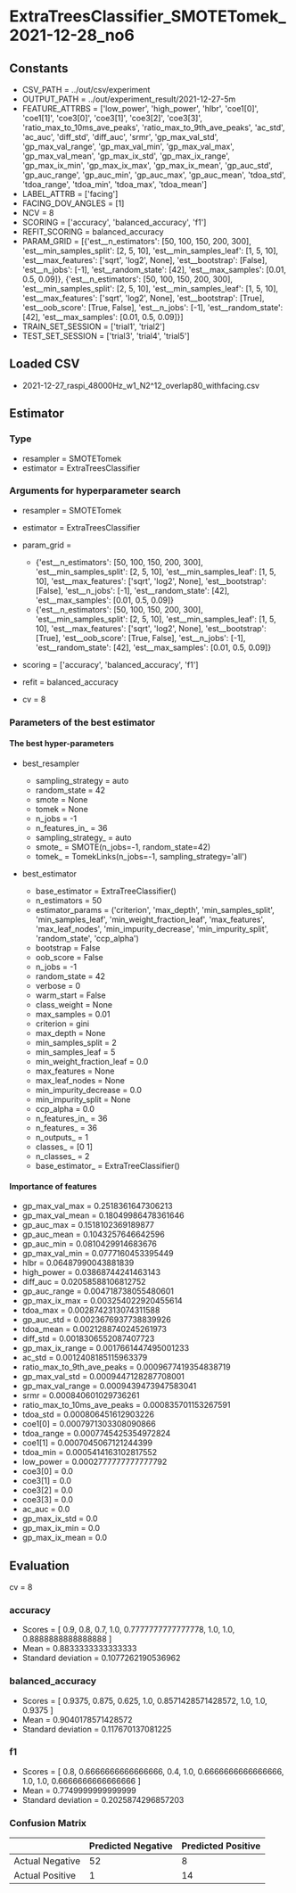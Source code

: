 # ExtraTreesClassifier_SMOTETomek_2021-12-28_no6
## Constants
- CSV_PATH = ../out/csv/experiment
- OUTPUT_PATH = ../out/experiment_result/2021-12-27-5m
- FEATURE_ATTRBS = ['low_power', 'high_power', 'hlbr', 'coe1[0]', 'coe1[1]', 'coe3[0]', 'coe3[1]', 'coe3[2]', 'coe3[3]', 'ratio_max_to_10ms_ave_peaks', 'ratio_max_to_9th_ave_peaks', 'ac_std', 'ac_auc', 'diff_std', 'diff_auc', 'srmr', 'gp_max_val_std', 'gp_max_val_range', 'gp_max_val_min', 'gp_max_val_max', 'gp_max_val_mean', 'gp_max_ix_std', 'gp_max_ix_range', 'gp_max_ix_min', 'gp_max_ix_max', 'gp_max_ix_mean', 'gp_auc_std', 'gp_auc_range', 'gp_auc_min', 'gp_auc_max', 'gp_auc_mean', 'tdoa_std', 'tdoa_range', 'tdoa_min', 'tdoa_max', 'tdoa_mean']
- LABEL_ATTRB = ['facing']
- FACING_DOV_ANGLES = [1]
- NCV = 8
- SCORING = ['accuracy', 'balanced_accuracy', 'f1']
- REFIT_SCORING = balanced_accuracy
- PARAM_GRID = [{'est__n_estimators': [50, 100, 150, 200, 300], 'est__min_samples_split': [2, 5, 10], 'est__min_samples_leaf': [1, 5, 10], 'est__max_features': ['sqrt', 'log2', None], 'est__bootstrap': [False], 'est__n_jobs': [-1], 'est__random_state': [42], 'est__max_samples': [0.01, 0.5, 0.09]}, {'est__n_estimators': [50, 100, 150, 200, 300], 'est__min_samples_split': [2, 5, 10], 'est__min_samples_leaf': [1, 5, 10], 'est__max_features': ['sqrt', 'log2', None], 'est__bootstrap': [True], 'est__oob_score': [True, False], 'est__n_jobs': [-1], 'est__random_state': [42], 'est__max_samples': [0.01, 0.5, 0.09]}]
- TRAIN_SET_SESSION = ['trial1', 'trial2']
- TEST_SET_SESSION = ['trial3', 'trial4', 'trial5']

## Loaded CSV
- 2021-12-27_raspi_48000Hz_w1_N2^12_overlap80_withfacing.csv

## Estimator
### Type
- resampler = SMOTETomek
- estimator = ExtraTreesClassifier

### Arguments for hyperparameter search
- resampler = SMOTETomek
- estimator = ExtraTreesClassifier
- param_grid = 
	- {'est__n_estimators': [50, 100, 150, 200, 300], 'est__min_samples_split': [2, 5, 10], 'est__min_samples_leaf': [1, 5, 10], 'est__max_features': ['sqrt', 'log2', None], 'est__bootstrap': [False], 'est__n_jobs': [-1], 'est__random_state': [42], 'est__max_samples': [0.01, 0.5, 0.09]}
	- {'est__n_estimators': [50, 100, 150, 200, 300], 'est__min_samples_split': [2, 5, 10], 'est__min_samples_leaf': [1, 5, 10], 'est__max_features': ['sqrt', 'log2', None], 'est__bootstrap': [True], 'est__oob_score': [True, False], 'est__n_jobs': [-1], 'est__random_state': [42], 'est__max_samples': [0.01, 0.5, 0.09]}

- scoring = ['accuracy', 'balanced_accuracy', 'f1']
- refit = balanced_accuracy
- cv = 8

### Parameters of the best estimator
#### The best hyper-parameters
- best_resampler
	- sampling_strategy = auto
	- random_state = 42
	- smote = None
	- tomek = None
	- n_jobs = -1
	- n_features_in_ = 36
	- sampling_strategy_ = auto
	- smote_ = SMOTE(n_jobs=-1, random_state=42)
	- tomek_ = TomekLinks(n_jobs=-1, sampling_strategy='all')

- best_estimator
	- base_estimator = ExtraTreeClassifier()
	- n_estimators = 50
	- estimator_params = ('criterion', 'max_depth', 'min_samples_split', 'min_samples_leaf', 'min_weight_fraction_leaf', 'max_features', 'max_leaf_nodes', 'min_impurity_decrease', 'min_impurity_split', 'random_state', 'ccp_alpha')
	- bootstrap = False
	- oob_score = False
	- n_jobs = -1
	- random_state = 42
	- verbose = 0
	- warm_start = False
	- class_weight = None
	- max_samples = 0.01
	- criterion = gini
	- max_depth = None
	- min_samples_split = 2
	- min_samples_leaf = 5
	- min_weight_fraction_leaf = 0.0
	- max_features = None
	- max_leaf_nodes = None
	- min_impurity_decrease = 0.0
	- min_impurity_split = None
	- ccp_alpha = 0.0
	- n_features_in_ = 36
	- n_features_ = 36
	- n_outputs_ = 1
	- classes_ = [0 1]
	- n_classes_ = 2
	- base_estimator_ = ExtraTreeClassifier()

#### Importance of features
- gp_max_val_max = 0.2518361647306213
- gp_max_val_mean = 0.18049986478361646
- gp_auc_max = 0.1518102369189877
- gp_auc_mean = 0.1043257646642596
- gp_auc_min = 0.0810429914683676
- gp_max_val_min = 0.0777160453395449
- hlbr = 0.06487990043881839
- high_power = 0.03868744241463143
- diff_auc = 0.02058588106812752
- gp_auc_range = 0.004718738055480601
- gp_max_ix_max = 0.003254022920455614
- tdoa_max = 0.0028742313074311588
- gp_auc_std = 0.0023676937738839926
- tdoa_mean = 0.0021288740245261973
- diff_std = 0.0018306552087407723
- gp_max_ix_range = 0.0017661447495001233
- ac_std = 0.0012408185115963379
- ratio_max_to_9th_ave_peaks = 0.0009677419354838719
- gp_max_val_std = 0.0009447128287708001
- gp_max_val_range = 0.0009439473947583041
- srmr = 0.000840601029736261
- ratio_max_to_10ms_ave_peaks = 0.000835701153267591
- tdoa_std = 0.000806451612903226
- coe1[0] = 0.0007971303308090866
- tdoa_range = 0.0007745425354972824
- coe1[1] = 0.0007045067121244399
- tdoa_min = 0.0005414163102817552
- low_power = 0.0002777777777777792
- coe3[0] = 0.0
- coe3[1] = 0.0
- coe3[2] = 0.0
- coe3[3] = 0.0
- ac_auc = 0.0
- gp_max_ix_std = 0.0
- gp_max_ix_min = 0.0
- gp_max_ix_mean = 0.0

## Evaluation
cv = 8
### accuracy
- Scores = [ 0.9, 0.8, 0.7, 1.0, 0.7777777777777778, 1.0, 1.0, 0.8888888888888888 ]
- Mean = 0.8833333333333333
- Standard deviation = 0.1077262190536962

### balanced_accuracy
- Scores = [ 0.9375, 0.875, 0.625, 1.0, 0.8571428571428572, 1.0, 1.0, 0.9375 ]
- Mean = 0.9040178571428572
- Standard deviation = 0.117670137081225

### f1
- Scores = [ 0.8, 0.6666666666666666, 0.4, 1.0, 0.6666666666666666, 1.0, 1.0, 0.6666666666666666 ]
- Mean = 0.7749999999999999
- Standard deviation = 0.2025874296857203

### Confusion Matrix
|  | Predicted Negative | Predicted Positive |
| --- | --- | --- |
| Actual Negative | 52 | 8 |
| Actual Positive | 1 | 14 |

      